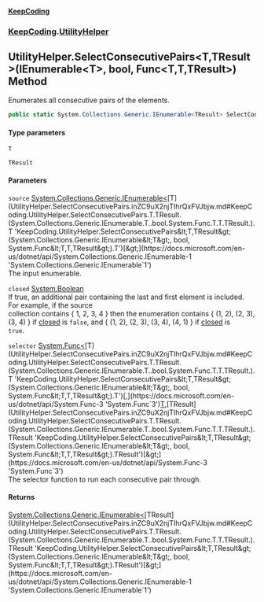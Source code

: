 #### [KeepCoding](index.md 'index')
### [KeepCoding](KeepCoding.md 'KeepCoding').[UtilityHelper](UtilityHelper.md 'KeepCoding.UtilityHelper')
## UtilityHelper.SelectConsecutivePairs&lt;T,TResult&gt;(IEnumerable&lt;T&gt;, bool, Func&lt;T,T,TResult&gt;) Method
Enumerates all consecutive pairs of the elements.
```csharp
public static System.Collections.Generic.IEnumerable<TResult> SelectConsecutivePairs<T,TResult>(this System.Collections.Generic.IEnumerable<T> source, bool closed, System.Func<T,T,TResult> selector);
```
#### Type parameters
<a name='KeepCoding.UtilityHelper.SelectConsecutivePairs.T.TResult.(System.Collections.Generic.IEnumerable.T..bool.System.Func.T.T.TResult.).T'></a>
`T`  
  
<a name='KeepCoding.UtilityHelper.SelectConsecutivePairs.T.TResult.(System.Collections.Generic.IEnumerable.T..bool.System.Func.T.T.TResult.).TResult'></a>
`TResult`  
  
#### Parameters
<a name='KeepCoding.UtilityHelper.SelectConsecutivePairs.T.TResult.(System.Collections.Generic.IEnumerable.T..bool.System.Func.T.T.TResult.).source'></a>
`source` [System.Collections.Generic.IEnumerable&lt;](https://docs.microsoft.com/en-us/dotnet/api/System.Collections.Generic.IEnumerable-1 'System.Collections.Generic.IEnumerable`1')[T](UtilityHelper.SelectConsecutivePairs.inZC9uX2njTIhrQxFVJbjw.md#KeepCoding.UtilityHelper.SelectConsecutivePairs.T.TResult.(System.Collections.Generic.IEnumerable.T..bool.System.Func.T.T.TResult.).T 'KeepCoding.UtilityHelper.SelectConsecutivePairs&lt;T,TResult&gt;(System.Collections.Generic.IEnumerable&lt;T&gt;, bool, System.Func&lt;T,T,TResult&gt;).T')[&gt;](https://docs.microsoft.com/en-us/dotnet/api/System.Collections.Generic.IEnumerable-1 'System.Collections.Generic.IEnumerable`1')  
The input enumerable.
  
<a name='KeepCoding.UtilityHelper.SelectConsecutivePairs.T.TResult.(System.Collections.Generic.IEnumerable.T..bool.System.Func.T.T.TResult.).closed'></a>
`closed` [System.Boolean](https://docs.microsoft.com/en-us/dotnet/api/System.Boolean 'System.Boolean')  
If true, an additional pair containing the last and first element is included. For example, if the source  
collection contains { 1, 2, 3, 4 } then the enumeration contains { (1, 2), (2, 3), (3, 4) } if [closed](UtilityHelper.SelectConsecutivePairs.inZC9uX2njTIhrQxFVJbjw.md#KeepCoding.UtilityHelper.SelectConsecutivePairs.T.TResult.(System.Collections.Generic.IEnumerable.T..bool.System.Func.T.T.TResult.).closed 'KeepCoding.UtilityHelper.SelectConsecutivePairs&lt;T,TResult&gt;(System.Collections.Generic.IEnumerable&lt;T&gt;, bool, System.Func&lt;T,T,TResult&gt;).closed') is `false`, and { (1, 2), (2, 3), (3, 4), (4, 1) } if [closed](UtilityHelper.SelectConsecutivePairs.inZC9uX2njTIhrQxFVJbjw.md#KeepCoding.UtilityHelper.SelectConsecutivePairs.T.TResult.(System.Collections.Generic.IEnumerable.T..bool.System.Func.T.T.TResult.).closed 'KeepCoding.UtilityHelper.SelectConsecutivePairs&lt;T,TResult&gt;(System.Collections.Generic.IEnumerable&lt;T&gt;, bool, System.Func&lt;T,T,TResult&gt;).closed') is  
`true`.
  
<a name='KeepCoding.UtilityHelper.SelectConsecutivePairs.T.TResult.(System.Collections.Generic.IEnumerable.T..bool.System.Func.T.T.TResult.).selector'></a>
`selector` [System.Func&lt;](https://docs.microsoft.com/en-us/dotnet/api/System.Func-3 'System.Func`3')[T](UtilityHelper.SelectConsecutivePairs.inZC9uX2njTIhrQxFVJbjw.md#KeepCoding.UtilityHelper.SelectConsecutivePairs.T.TResult.(System.Collections.Generic.IEnumerable.T..bool.System.Func.T.T.TResult.).T 'KeepCoding.UtilityHelper.SelectConsecutivePairs&lt;T,TResult&gt;(System.Collections.Generic.IEnumerable&lt;T&gt;, bool, System.Func&lt;T,T,TResult&gt;).T')[,](https://docs.microsoft.com/en-us/dotnet/api/System.Func-3 'System.Func`3')[T](UtilityHelper.SelectConsecutivePairs.inZC9uX2njTIhrQxFVJbjw.md#KeepCoding.UtilityHelper.SelectConsecutivePairs.T.TResult.(System.Collections.Generic.IEnumerable.T..bool.System.Func.T.T.TResult.).T 'KeepCoding.UtilityHelper.SelectConsecutivePairs&lt;T,TResult&gt;(System.Collections.Generic.IEnumerable&lt;T&gt;, bool, System.Func&lt;T,T,TResult&gt;).T')[,](https://docs.microsoft.com/en-us/dotnet/api/System.Func-3 'System.Func`3')[TResult](UtilityHelper.SelectConsecutivePairs.inZC9uX2njTIhrQxFVJbjw.md#KeepCoding.UtilityHelper.SelectConsecutivePairs.T.TResult.(System.Collections.Generic.IEnumerable.T..bool.System.Func.T.T.TResult.).TResult 'KeepCoding.UtilityHelper.SelectConsecutivePairs&lt;T,TResult&gt;(System.Collections.Generic.IEnumerable&lt;T&gt;, bool, System.Func&lt;T,T,TResult&gt;).TResult')[&gt;](https://docs.microsoft.com/en-us/dotnet/api/System.Func-3 'System.Func`3')  
The selector function to run each consecutive pair through.
  
#### Returns
[System.Collections.Generic.IEnumerable&lt;](https://docs.microsoft.com/en-us/dotnet/api/System.Collections.Generic.IEnumerable-1 'System.Collections.Generic.IEnumerable`1')[TResult](UtilityHelper.SelectConsecutivePairs.inZC9uX2njTIhrQxFVJbjw.md#KeepCoding.UtilityHelper.SelectConsecutivePairs.T.TResult.(System.Collections.Generic.IEnumerable.T..bool.System.Func.T.T.TResult.).TResult 'KeepCoding.UtilityHelper.SelectConsecutivePairs&lt;T,TResult&gt;(System.Collections.Generic.IEnumerable&lt;T&gt;, bool, System.Func&lt;T,T,TResult&gt;).TResult')[&gt;](https://docs.microsoft.com/en-us/dotnet/api/System.Collections.Generic.IEnumerable-1 'System.Collections.Generic.IEnumerable`1')  
